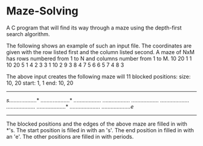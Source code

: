 # Maze-Solving
A C program that will find its way through a maze using the depth-first search algorithm.

The following shows an example of such an input file. 
The coordinates are given with the row listed first and the column listed second. 
A maze of NxM has rows numbered from 1 to N and columns number from 1 to M.
10 20 
1 1 
10 20 
5 1 
4 2 
3 3 
1 10 
2 9 
3 8 
4 7 
5 6 
6 5 
7 4 
8 3

The above input creates the following maze will 11 blocked positions:
      size: 10, 20
      start: 1, 1
      end: 10, 20
********************** 
*s........*..........* 
*........*...........* 
*..*....*............* 
*.*....*.............* 
**....*..............* 
*....*...............* 
*...*................* 
*..*.................* 
*....................* 
*...................e* 
**********************

The blocked positions and the edges of the above maze are filled in with *'s. 
The start position is filled in with an 's'. 
The end position in filled in with an 'e'. 
The other positions are filled in with periods.
